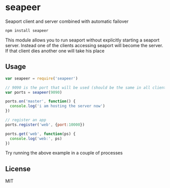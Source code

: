 # seapeer

Seaport client and server combined with automatic failover

```
npm install seapeer
```

This module allows you to run seaport without explicitly starting a seaport server.
Instead one of the clients accessing seaport will become the server. If that client dies
another one will take his place

## Usage

``` js
var seapeer = require('seapeer')

// 9090 is the port that will be used (should be the same in all clients)
var ports = seapeer(9090)

ports.on('master', function() {
  console.log('i am hosting the server now')
})

// register an app
ports.register('web', {port:10000})

ports.get('web', function(ps) {
  console.log('web:', ps)
})
```

Try running the above example in a couple of processes

## License

MIT